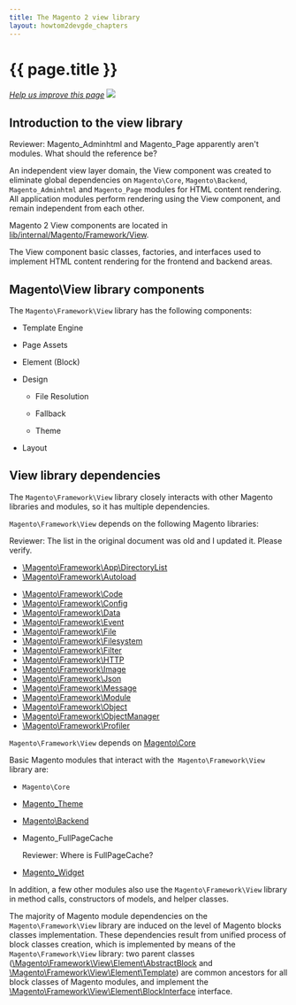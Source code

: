 ```yaml
---
title: The Magento 2 view library
layout: howtom2devgde_chapters
---
```


<h1 id="m2devgde-static-proc">{{ page.title }}</h1>
<p><a href="{{ site.githuburl }}architecture/view/view-lib.md" target="_blank"><em>Help us improve this page</em></a>&nbsp;<img src="{{ site.baseurl }}common/images/newWindow.gif"/></p>

<h2 id="view-library-overview">Introduction to the view library</h2>

<p class="q">Reviewer: Magento_Adminhtml and Magento_Page apparently aren't modules. What should the reference be?</p>

An independent view layer domain, the View component was created to eliminate
global dependencies
on `Magento\Core`, `Magento\Backend`, `Magento_Adminhtml` and `Magento_Page` modules
for HTML content rendering. All application modules perform rendering using the
View component, and remain independent from each other.

Magento 2 View components are located in <a href="{{ site.mage2000url }}lib/internal/Magento/Framework/View" target="_blank">lib/internal/Magento/Framework/View</a>.

The View component basic classes, factories, and interfaces
used to implement HTML content rendering  for the frontend and backend
areas. 

<h2 id="library-components">Magento\View library components</h2>

The `Magento\Framework\View` library has the following components:

-   Template Engine

-   Page Assets

-   Element (Block)

-   Design

    -   File Resolution

    -   Fallback

    -   Theme

-   Layout

<h2>View library dependencies</h2>

The `Magento\Framework\View` library closely interacts with other Magento
libraries and modules, so it has multiple dependencies. 

`Magento\Framework\View` depends on the following Magento libraries:  

<p class="q">Reviewer: The list in the original document was old and I updated it. Please verify.</p>

*   <a href="{{ site.mage2000url }}lib/internal/Magento/Framework/Filesystem/DirectoryList.php" target="_blank">\Magento\Framework\App\DirectoryList</a>
*   <a href="{{ site.mage2000url }}lib/internal/Magento/Framework/Autoload" target="_blank">\Magento\Framework\Autoload</a>
-   <a href="{{ site.mage2000url }}lib/internal/Magento/Framework/Code" target="_blank">\Magento\Framework\Code</a>
-   <a href="{{ site.mage2000url }}lib/internal/Magento/Framework/Config" target="_blank">\Magento\Framework\Config</a>
-   <a href="{{ site.mage2000url }}lib/internal/Magento/Framework/Data" target="_blank">\Magento\Framework\Data</a>
-   <a href="{{ site.mage2000url }}lib/internal/Magento/Framework/Event.php" target="_blank">\Magento\Framework\Event</a>
-   <a href="{{ site.mage2000url }}lib/internal/Magento/Framework/File" target="_blank">\Magento\Framework\File</a>
-   <a href="{{ site.mage2000url }}lib/internal/Magento/Framework/Filesystem.php" target="_blank">\Magento\Framework\Filesystem</a>
-   <a href="{{ site.mage2000url }}lib/internal/Magento/Framework/Filter" target="_blank">\Magento\Framework\Filter</a>
-   <a href="{{ site.mage2000url }}lib/internal/Magento/Framework/HTTP" target="_blank">\Magento\Framework\HTTP</a>
-   <a href="{{ site.mage2000url }}lib/internal/Magento/Framework/Image.php" target="_blank">\Magento\Framework\Image</a>
-   <a href="{{ site.mage2000url }}lib/internal/Magento/Framework/Json" target="_blank">\Magento\Framework\Json</a>
-   <a href="{{ site.mage2000url }}lib/internal/Magento/Framework/Message" target="_blank">\Magento\Framework\Message</a>
-   <a href="{{ site.mage2000url }}lib/internal/Magento/Framework/Module" target="_blank">\Magento\Framework\Module</a>
-   <a href="{{ site.mage2000url }}lib/internal/Magento/Framework/Object.php" target="_blank">\Magento\Framework\Object</a>
-   <a href="{{ site.mage2000url }}lib/internal/Magento/Framework/ObjectManager.php" target="_blank">\Magento\Framework\ObjectManager</a>
-   <a href="{{ site.mage2000url }}lib/internal/Magento/Framework/Profiler.php" target="_blank">\Magento\Framework\Profiler</a>

`Magento\Framework\View` depends on <a href="{{ site.mage2000url }}app/code/Magento/Core" target="_blank">Magento\Core</a>

Basic Magento modules that interact with the` Magento\Framework\View` library
are:

-   `Magento\Core`
-   <a href="{{ site.mage2000url }}app/code/Magento/Theme" target="_blank">Magento_Theme</a>
-   <a href="{{ site.mage2000url }}app/code/Magento/Backend" target="_blank">Magento\Backend</a>
-   Magento_FullPageCache

	<p class="q">Reviewer: Where is FullPageCache?</p>
	
-   <a href="{{ site.mage2000url }}app/code/Magento/Widget" target="_blank">Magento_Widget</a>

In addition, a few other modules also use the `Magento\Framework\View` library
in method calls, constructors of models, and helper classes.

The majority of Magento module dependencies on
the `Magento\Framework\View` library are induced on the level of Magento blocks
classes implementation. These dependencies result from unified process of block
classes creation, which is implemented by means of
the `Magento\Framework\View` library:  two parent classes
(<a href="{{ site.mage2000url }}tree/master/app/code/Magento/Widget" target="_blank">\Magento\Framework\View\Element\AbstractBlock</a> and <a href="{{ site.mage2000url }}lib/internal/Magento/Framework/View/Element/Template" target="_blank">\Magento\Framework\View\Element\Template</a>)
are common ancestors for all block classes of Magento modules, and implement
the <a href="{{ site.mage2000url }}lib/internal/Magento/Framework/View/Element/BlockInterface.php" target="_blank">\Magento\Framework\View\Element\BlockInterface</a> interface.
